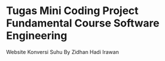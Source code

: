 # Tugas Mini Coding Project Fundamental Course Software Engineering
Website Konversi Suhu By Zidhan Hadi Irawan
